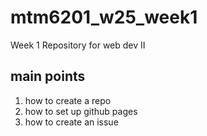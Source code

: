 # mtm6201_w25_week1
Week 1 Repository for web dev II
## main points
1. how to create a repo
2. how to set up github pages
3. how to create an issue